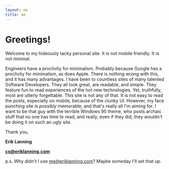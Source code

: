 ```yaml
---
layout: me
title: me
---
```


# Greetings!

Welcome to my hideously tacky personal site. It is not mobile friendly. It is not minimal.

Engineers have a proclivity for minimalism. Probably because Google has a proclivity for minimalism, as does Apple.
There is nothing wrong with this, and it has many advantages. I have been to countless sites of many talented Software Developers.
They all look great, are readable, and simple. They feature fun to read experiences of the hot new technologies.
 Yet, truthfully, most are utterly forgettable.
 This site is not any of that. It is not easy to read the posts, especially on mobile, because of the clunky UI.
 However, my face punching site is _possibly_ memorable, and that's really all I'm aiming for.
 I want to be that guy with the terrible Windows 95 theme, who posts archaic stuff that no one has time to read, and really, even if they did, they wouldn't be doing it on such an ugly site.

Thank you,

**Erik Lanning**

**cs@eriklanning.com**

p.s.
Why didn't I use me@eriklanning.com? Maybe someday I'll set that up.